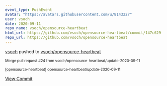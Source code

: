 ```yaml
---
event_type: PushEvent
avatar: "https://avatars.githubusercontent.com/u/814322?"
user: vsoch
date: 2020-09-11
repo_name: vsoch/opensource-heartbeat
html_url: https://github.com/vsoch/opensource-heartbeat/commit/147c629f7f6e45e6088804e1fc9eb45885a5fb17
repo_url: https://github.com/vsoch/opensource-heartbeat
---
```


<a href='https://github.com/vsoch' target='_blank'>vsoch</a> pushed to <a href='https://github.com/vsoch/opensource-heartbeat' target='_blank'>vsoch/opensource-heartbeat</a>

<small>Merge pull request #24 from vsoch/opensource-heartbeat/update-2020-09-11

[opensource-heartbeat] opensource-heartbeat/update-2020-09-11</small>

<a href='https://github.com/vsoch/opensource-heartbeat/commit/147c629f7f6e45e6088804e1fc9eb45885a5fb17' target='_blank'>View Commit</a>
